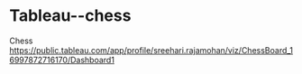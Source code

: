 # Tableau--chess
Chess
https://public.tableau.com/app/profile/sreehari.rajamohan/viz/ChessBoard_16997872716170/Dashboard1
